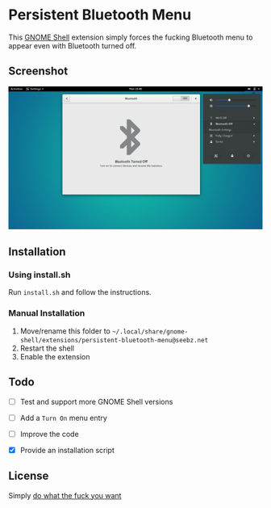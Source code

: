 
# Persistent Bluetooth Menu

This [GNOME Shell](http://live.gnome.org/GnomeShell) extension simply forces the fucking Bluetooth menu to appear even with Bluetooth turned off.


## Screenshot

![Screenshot](screenshot.png?raw=true)


## Installation

### Using install.sh

Run `install.sh` and follow the instructions.

### Manual Installation

1. Move/rename this folder to `~/.local/share/gnome-shell/extensions/persistent-bluetooth-menu@seebz.net`
2. Restart the shell
3. Enable the extension


## Todo

- [ ] Test and support more GNOME Shell versions
- [ ] Add a `Turn On` menu entry
- [ ] Improve the code
- [x] Provide an installation script


## License

Simply [do what the fuck you want](LICENSE "View Licence")

